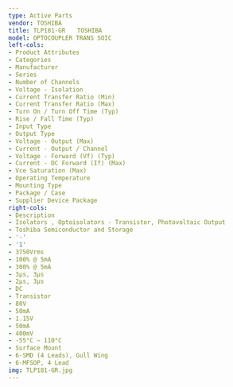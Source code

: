 ```yaml
---
type: Active Parts
vendor: TOSHIBA
title: TLP181-GR　　TOSHIBA
model: OPTOCOUPLER TRANS SOIC
left-cols:
- Product Attributes
- Categories
- Manufacturer
- Series
- Number of Channels
- Voltage - Isolation
- Current Transfer Ratio (Min)
- Current Transfer Ratio (Max)
- Turn On / Turn Off Time (Typ)
- Rise / Fall Time (Typ)
- Input Type
- Output Type
- Voltage - Output (Max)
- Current - Output / Channel
- Voltage - Forward (Vf) (Typ)
- Current - DC Forward (If) (Max)
- Vce Saturation (Max)
- Operating Temperature
- Mounting Type
- Package / Case
- Supplier Device Package
right-cols:
- Description
- Isolators , Optoisolators - Transistor, Photovoltaic Output
- Toshiba Semiconductor and Storage
- '-'
- '1'
- 3750Vrms
- 100% @ 5mA
- 300% @ 5mA
- 3µs, 3µs
- 2µs, 3µs
- DC
- Transistor
- 80V
- 50mA
- 1.15V
- 50mA
- 400mV
- -55°C ~ 110°C
- Surface Mount
- 6-SMD (4 Leads), Gull Wing
- 6-MFSOP, 4 Lead
img: TLP181-GR.jpg
---
```

